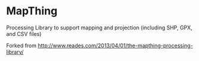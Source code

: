 # MapThing
Processing Library to support mapping and projection (including SHP, GPX, and CSV files)

Forked from http://www.reades.com/2013/04/01/the-mapthing-processing-library/


